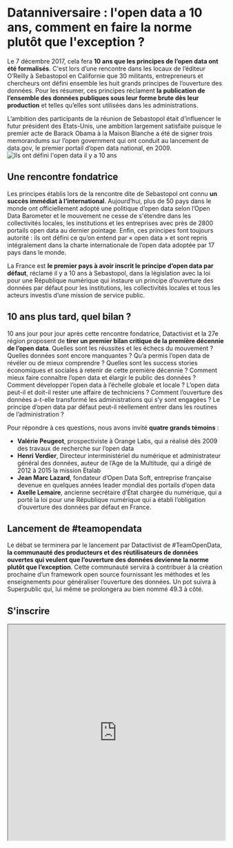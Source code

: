 # Datanniversaire : l'open data a 10 ans, comment en faire la norme plutôt que l'exception ?

Le 7 décembre 2017, cela fera **10 ans que les principes de l’open data ont été formalisés**. 
C'est lors d’une rencontre dans les locaux de l’éditeur O’Reilly à Sebastopol en Californie que 30 militants, entrepreneurs et chercheurs ont défini ensemble les huit grands principes de l’ouverture des données. Pour les résumer, ces principes réclament **la publication de l’ensemble des données publiques sous leur forme brute dès leur production** et telles qu’elles sont utilisées dans les administrations. 

L’ambition des participants de la réunion de Sebastopol était d’influencer le futur président des Etats-Unis, une ambition largement satisfaite puisque le premier acte de Barack Obama à la Maison Blanche a été de signer trois memorandums sur l’open government qui ont conduit au lancement de data.gov, le premier portail d’open data national, en 2009. 
![Ils ont défini l'open data il y a 10 ans](https://donneesouvertes.files.wordpress.com/2012/04/sebastopol-davidorban-groupe.jpg)
## Une rencontre fondatrice

Les principes établis lors de la rencontre dite de Sebastopol ont connu **un succès immédiat à l’international**. Aujourd’hui, plus de 50 pays dans le monde ont officiellement adopté une politique d’open data selon l’Open Data Barometer et le mouvement ne cesse de s'étendre dans les collectivités locales, les institutions et les entreprises avec près de 2800 portails open data au dernier pointage. Enfin, ces principes font toujours autorité : ils ont défini ce qu’on entend par « open data » et sont repris intégralement dans la charte internationale de l’open data adoptée par 17 pays dans le monde.  

La France est **le premier pays à avoir inscrit le principe d’open data par défaut**, réclamé il y a 10 ans à Sebastopol, dans la législation avec la loi pour une République numérique qui instaure un principe d’ouverture des données par défaut pour les institutions, les collectivités locales et tous les acteurs investis d’une mission de service public. 

## 10 ans plus tard, quel bilan ?

10 ans jour pour jour après cette rencontre fondatrice, Datactivist et la 27e région proposent de **tirer un premier bilan critique de la première décennie de l’open data**. Quelles sont les réussites et les échecs du mouvement ? Quelles données sont encore manquantes ? Qu’a permis l’open data de révéler ou de mieux comprendre ? Quelles sont les success stories économiques et sociales à retenir de cette première décennie ?  Comment mieux faire connaître l’open data et élargir le public des données ? Comment développer l’open data à l’échelle globale et locale ? L’open data peut-il et doit-il rester une affaire de techniciens ? Comment l’ouverture des données a-t-elle transformé les administrations qui s’y sont engagées ? Le principe d’open data par défaut peut-il réellement entrer dans les routines de l’administration ? 

Pour répondre à ces questions, nous avons invité **quatre grands témoins** : 
- **Valérie Peugeot**, prospectiviste à Orange Labs, qui a réalisé dès 2009 des travaux de recherche sur l’open data
- **Henri Verdier**, Directeur interministériel du numérique et administrateur général des données, auteur de l’Age de la Multitude, qui a dirigé de 2012 à 2015 la mission Etalab
- **Jean Marc Lazard**, fondateur d’Open Data Soft, entreprise française devenue en quelques années leader mondial des portails d’open data
- **Axelle Lemaire**, ancienne secrétaire d’État chargée du numérique, qui a porté la loi pour une République numérique qui a établi l’obligation d’ouverture des données par défaut en France.

## Lancement de #teamopendata

Le débat se terminera par le lancement par Datactivist de #TeamOpenData, **la communauté des producteurs et des réutilisateurs de données ouvertes qui veulent que l’ouverture des données devienne la norme plutôt que l’exception**. Cette communauté servira à contribuer à la création prochaine d’un framework open source fournissant les méthodes et les enseignements pour généraliser l’ouverture des données. Un pot suivra à Superpublic qui, lui même se prolongera au bien nommé 49.3 à côté. 

## S'inscrire 
<iframe id="iframe" src="https://datactivist.tellform.com/#!/forms/5a0da4824911f0b339258781" style="width:100%;height:500px"></iframe>
													

